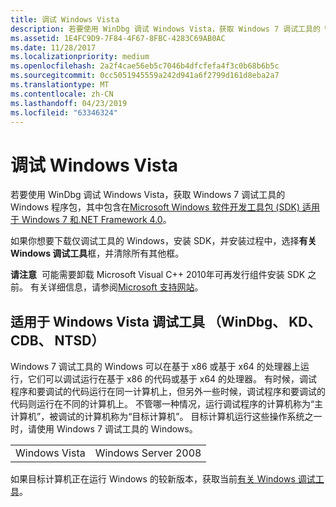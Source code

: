 ```yaml
---
title: 调试 Windows Vista
description: 若要使用 WinDbg 调试 Windows Vista，获取 Windows 7 调试工具的 Windows 程序包，其中包含在 Windows 7 的 SDK。
ms.assetid: 1E4FC9D9-7F84-4F67-8FBC-4283C69AB0AC
ms.date: 11/28/2017
ms.localizationpriority: medium
ms.openlocfilehash: 2a2f4cae56eb5c7046b4dfcfefa4f3c0b68b6b5c
ms.sourcegitcommit: 0cc5051945559a242d941a6f2799d161d8eba2a7
ms.translationtype: MT
ms.contentlocale: zh-CN
ms.lasthandoff: 04/23/2019
ms.locfileid: "63346324"
---
```

# <a name="debugging-windows-vista"></a>调试 Windows Vista


若要使用 WinDbg 调试 Windows Vista，获取 Windows 7 调试工具的 Windows 程序包，其中包含在[Microsoft Windows 软件开发工具包 (SDK) 适用于 Windows 7 和.NET Framework 4.0](https://go.microsoft.com/fwlink/p/?LinkId=320327)。

如果你想要下载仅调试工具的 Windows，安装 SDK，并安装过程中，选择**有关 Windows 调试工具**框，并清除所有其他框。

**请注意**  可能需要卸载 Microsoft Visual C++ 2010年可再发行组件安装 SDK 之前。 有关详细信息，请参阅[Microsoft 支持网站](https://support.microsoft.com/kb/2717426)。

 

## <a name="span-iddebuggingtoolswindbgkdcdbntsdforwindowswindowsvistaspandebugging-tools-windbg-kd-cdb-ntsd-for-windows-vista"></a><span id="DEBUGGING_TOOLS__WINDBG__KD__CDB__NTSD__FOR_WINDOWS_WINDOWS_VISTA"></span>适用于 Windows Vista 调试工具 （WinDbg、 KD、 CDB、 NTSD）


Windows 7 调试工具的 Windows 可以在基于 x86 或基于 x64 的处理器上运行，它们可以调试运行在基于 x86 的代码或基于 x64 的处理器。 有时候，调试程序和要调试的代码运行在同一计算机上，但另外一些时候，调试程序和要调试的代码则运行在不同的计算机上。 不管哪一种情况，运行调试程序的计算机称为“主计算机”，被调试的计算机称为“目标计算机”。 目标计算机运行这些操作系统之一时，请使用 Windows 7 调试工具的 Windows。

|               |                     |
|---------------|---------------------|
| Windows Vista | Windows Server 2008 |
 

如果目标计算机正在运行 Windows 的较新版本，获取当前[有关 Windows 调试工具](index.md)。


 

 





